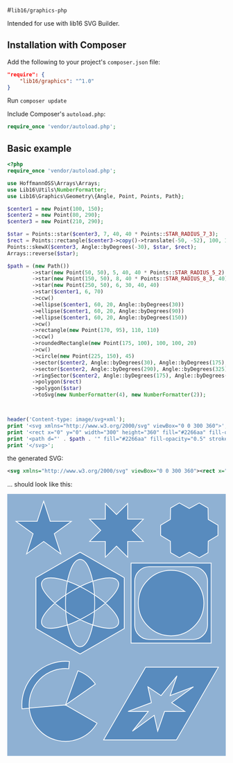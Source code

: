 #`lib16/graphics-php`

Intended for use with lib16 SVG Builder.

## Installation with Composer

Add the following to your project's `composer.json` file:
```json
"require": {
    "lib16/graphics": "^1.0"
}
```

Run `composer update`

Include Composer's `autoload.php`:
```php
require_once 'vendor/autoload.php';
```

## Basic example
```php
<?php
require_once 'vendor/autoload.php';

use HoffmannOSS\Arrays\Arrays;
use Lib16\Utils\NumberFormatter;
use Lib16\Graphics\Geometry\{Angle, Point, Points, Path};

$center1 = new Point(100, 150);
$center2 = new Point(80, 290);
$center3 = new Point(210, 290);

$star = Points::star($center3, 7, 40, 40 * Points::STAR_RADIUS_7_3);
$rect = Points::rectangle($center3->copy()->translate(-50, -52), 100, 100);
Points::skewX($center3, Angle::byDegrees(-30), $star, $rect);
Arrays::reverse($star);

$path = (new Path())
        ->star(new Point(50, 50), 5, 40, 40 * Points::STAR_RADIUS_5_2)
        ->star(new Point(150, 50), 8, 40 * Points::STAR_RADIUS_8_3, 40)
        ->star(new Point(250, 50), 6, 30, 40, 40)
        ->star($center1, 6, 70)
        ->ccw()
        ->ellipse($center1, 60, 20, Angle::byDegrees(30))
        ->ellipse($center1, 60, 20, Angle::byDegrees(90))
        ->ellipse($center1, 60, 20, Angle::byDegrees(150))
        ->cw()
        ->rectangle(new Point(170, 95), 110, 110)
        ->ccw()
        ->roundedRectangle(new Point(175, 100), 100, 100, 20)
        ->cw()
        ->circle(new Point(225, 150), 45)
        ->sector($center2, Angle::byDegrees(30), Angle::byDegrees(175), 50)
        ->sector($center2, Angle::byDegrees(290), Angle::byDegrees(325), 50)
        ->ringSector($center2, Angle::byDegrees(175), Angle::byDegrees(275), 60, 50)
        ->polygon($rect)
        ->polygon($star)
        ->toSvg(new NumberFormatter(4), new NumberFormatter(2));



header('Content-type: image/svg+xml');
print '<svg xmlns="http://www.w3.org/2000/svg" viewBox="0 0 300 360">';
print '<rect x="0" y="0" width="300" height="360" fill="#2266aa" fill-opacity="0.5" />';
print '<path d="' . $path . '" fill="#2266aa" fill-opacity="0.5" stroke="#ffffff"/>';
print '</svg>';

```

the generated SVG:

```svg
<svg xmlns="http://www.w3.org/2000/svg" viewBox="0 0 300 360"><rect x="0" y="0" width="300" height="360" fill="#2266aa" fill-opacity="0.5" /><path d="M 50,10 L 58.9806,37.6393 L 88.0423,37.6393 L 64.5309,54.7214 L 73.5114,82.3607 L 50,65.2786 L 26.4886,82.3607 L 35.4691,54.7214 L 11.9577,37.6393 L 41.0194,37.6393 Z M 150,28.3522 L 165.3073,13.0448 L 165.3073,34.6927 L 186.9552,34.6927 L 171.6478,50 L 186.9552,65.3073 L 165.3073,65.3073 L 165.3073,86.9552 L 150,71.6478 L 134.6927,86.9552 L 134.6927,65.3073 L 113.0448,65.3073 L 128.3522,50 L 113.0448,34.6927 L 134.6927,34.6927 L 134.6927,13.0448 Z M 250,20 L 263.6808,12.4123 L 275.7115,19.3582 L 275.9808,35 L 289.3923,43.0541 L 289.3923,56.9459 L 275.9808,65 L 275.7115,80.6418 L 263.6808,87.5877 L 250,80 L 236.3192,87.5877 L 224.2885,80.6418 L 224.0192,65 L 210.6077,56.9459 L 210.6077,43.0541 L 224.0192,35 L 224.2885,19.3582 L 236.3192,12.4123 Z M 100,80 L 160.6218,115 L 160.6218,185 L 100,220 L 39.3782,185 L 39.3782,115 Z M 151.9615,180 A 60 20 30 0 0 48.0385,120 A 60 20 30 0 0 151.9615,180 M 100,210 A 60 20 90 0 0 100,90 A 60 20 90 0 0 100,210 M 48.0385,180 A 60 20 150 0 0 151.9615,120 A 60 20 150 0 0 48.0385,180 M 170,95 H 280 V 205 H 170 Z M 195,100 A 20 20 0 0 0 175,120 V 180 A 20 20 0 0 0 195,200 H 255 A 20 20 0 0 0 275,180 V 120 A 20 20 0 0 0 255,100 Z M 270,150 A 45 45 0 0 1 180,150 A 45 45 0 0 1 270,150 M 80,290 L 123.3013,315 A 50 50 0 0 1 30.1903,294.3578 Z M 80,290 L 97.101,243.0154 A 50 50 0 0 1 120.9576,261.3212 Z M 20.2283,295.2293 A 60 60 0 0 1 85.2293,230.2283 L 84.3578,240.1903 A 50 50 0 0 0 30.1903,294.3578 Z M 190.0222,238 L 290.0222,238 L 232.2872,338 L 132.2872,338 Z M 211.2319,277.1379 L 193.1256,265.0604 L 197.9161,286.8233 L 165.864,298.9008 L 193.6998,298.9008 L 171.8377,326.0388 L 201.7578,304.2758 L 206.5484,326.0388 L 216.0224,298.9008 L 243.8582,298.9008 L 225.752,286.8233 L 255.6721,265.0604 L 223.62,277.1379 L 233.094,250 Z" fill="#2266aa" fill-opacity="0.5" stroke="#ffffff"/></svg>
```

… should look like this:

<svg xmlns="http://www.w3.org/2000/svg" viewBox="0 0 300 360"><rect x="0" y="0" width="300" height="360" fill="#2266aa" fill-opacity="0.5" /><path d="M 50,10 L 58.9806,37.6393 L 88.0423,37.6393 L 64.5309,54.7214 L 73.5114,82.3607 L 50,65.2786 L 26.4886,82.3607 L 35.4691,54.7214 L 11.9577,37.6393 L 41.0194,37.6393 Z M 150,28.3522 L 165.3073,13.0448 L 165.3073,34.6927 L 186.9552,34.6927 L 171.6478,50 L 186.9552,65.3073 L 165.3073,65.3073 L 165.3073,86.9552 L 150,71.6478 L 134.6927,86.9552 L 134.6927,65.3073 L 113.0448,65.3073 L 128.3522,50 L 113.0448,34.6927 L 134.6927,34.6927 L 134.6927,13.0448 Z M 250,20 L 263.6808,12.4123 L 275.7115,19.3582 L 275.9808,35 L 289.3923,43.0541 L 289.3923,56.9459 L 275.9808,65 L 275.7115,80.6418 L 263.6808,87.5877 L 250,80 L 236.3192,87.5877 L 224.2885,80.6418 L 224.0192,65 L 210.6077,56.9459 L 210.6077,43.0541 L 224.0192,35 L 224.2885,19.3582 L 236.3192,12.4123 Z M 100,80 L 160.6218,115 L 160.6218,185 L 100,220 L 39.3782,185 L 39.3782,115 Z M 151.9615,180 A 60 20 30 0 0 48.0385,120 A 60 20 30 0 0 151.9615,180 M 100,210 A 60 20 90 0 0 100,90 A 60 20 90 0 0 100,210 M 48.0385,180 A 60 20 150 0 0 151.9615,120 A 60 20 150 0 0 48.0385,180 M 170,95 H 280 V 205 H 170 Z M 195,100 A 20 20 0 0 0 175,120 V 180 A 20 20 0 0 0 195,200 H 255 A 20 20 0 0 0 275,180 V 120 A 20 20 0 0 0 255,100 Z M 270,150 A 45 45 0 0 1 180,150 A 45 45 0 0 1 270,150 M 80,290 L 123.3013,315 A 50 50 0 0 1 30.1903,294.3578 Z M 80,290 L 97.101,243.0154 A 50 50 0 0 1 120.9576,261.3212 Z M 20.2283,295.2293 A 60 60 0 0 1 85.2293,230.2283 L 84.3578,240.1903 A 50 50 0 0 0 30.1903,294.3578 Z M 190.0222,238 L 290.0222,238 L 232.2872,338 L 132.2872,338 Z M 211.2319,277.1379 L 193.1256,265.0604 L 197.9161,286.8233 L 165.864,298.9008 L 193.6998,298.9008 L 171.8377,326.0388 L 201.7578,304.2758 L 206.5484,326.0388 L 216.0224,298.9008 L 243.8582,298.9008 L 225.752,286.8233 L 255.6721,265.0604 L 223.62,277.1379 L 233.094,250 Z" fill="#2266aa" fill-opacity="0.5" stroke="#ffffff"/></svg>
